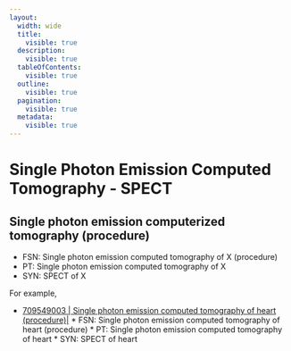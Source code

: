 ```yaml
---
layout:
  width: wide
  title:
    visible: true
  description:
    visible: true
  tableOfContents:
    visible: true
  outline:
    visible: true
  pagination:
    visible: true
  metadata:
    visible: true
---
```


# Single Photon Emission Computed Tomography - SPECT

## Single photon emission computerized tomography (procedure)

  * FSN: Single photon emission computed tomography of X (procedure)
  * PT: Single photon emission computed tomography of X
  * SYN: SPECT of X

For example,

* [ 709549003 | Single photon emission computed tomography of heart (procedure)|](http://snomed.info/id/709549003 "709549003 | Single photon emission computed tomography of heart \(procedure\) |")
      * FSN:  Single photon emission computed tomography of heart (procedure)
      * PT:  Single photon emission computed tomography of heart
      * SYN:  SPECT of heart

